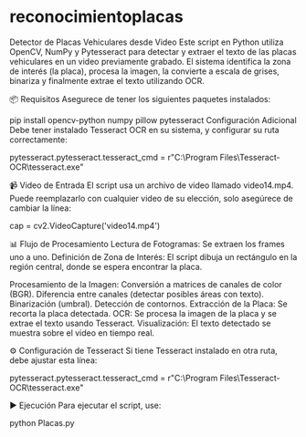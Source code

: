 # reconocimientoplacas

Detector de Placas Vehiculares desde Video
Este script en Python utiliza OpenCV, NumPy y Pytesseract para detectar y extraer el texto de las placas vehiculares en un video previamente grabado. El sistema identifica la zona de interés (la placa), procesa la imagen, la convierte a escala de grises, binariza y finalmente extrae el texto utilizando OCR.

📦 Requisitos
Asegurece de tener los siguientes paquetes instalados:

pip install opencv-python numpy pillow pytesseract
Configuración Adicional
Debe tener instalado Tesseract OCR en su sistema, y configurar su ruta correctamente:

pytesseract.pytesseract.tesseract_cmd = r"C:\Program Files\Tesseract-OCR\tesseract.exe"

📹 Video de Entrada
El script usa un archivo de video llamado video14.mp4. Puede reemplazarlo con cualquier video de su elección, solo asegúrece de cambiar la línea:

cap = cv2.VideoCapture('video14.mp4')

📊 Flujo de Procesamiento
Lectura de Fotogramas: Se extraen los frames uno a uno.
Definición de Zona de Interés: El script dibuja un rectángulo en la región central, donde se espera encontrar la placa.

Procesamiento de la Imagen:
Conversión a matrices de canales de color (BGR).
Diferencia entre canales (detectar posibles áreas con texto).
Binarización (umbral).
Detección de contornos.
Extracción de la Placa: Se recorta la placa detectada.
OCR: Se procesa la imagen de la placa y se extrae el texto usando Tesseract.
Visualización: El texto detectado se muestra sobre el video en tiempo real.

⚙️ Configuración de Tesseract
Si tiene Tesseract instalado en otra ruta, debe ajustar esta línea:

pytesseract.pytesseract.tesseract_cmd = r"C:\Program Files\Tesseract-OCR\tesseract.exe"

▶️ Ejecución
Para ejecutar el script, use:

python Placas.py
